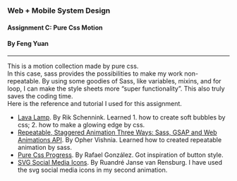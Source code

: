 ### **Web + Mobile System Design**  
#### Assignment C: Pure Css Motion
#### By Feng Yuan  
---
This is a motion collection made by pure css.  
In this case, sass provides the possibilities to make my work non-repeatable. By using some goodies of Sass, like variables, mixins, and for loop, I can make the style sheets more “super functionality”. This also truly saves the coding time.  
Here is the reference and tutorial I used for this assignment.  
- [Lava Lamp](https://codepen.io/rikschennink/details/YPPjbY). By Rik Schennink. Learned 1. how to create soft bubbles by css; 2. how to make a glowing edge by css.  
- [Repeatable, Staggered Animation Three Ways: Sass, GSAP and Web Animations API](https://css-tricks.com/repeatable-staggered-animation-three-ways-sass-gsap-web-animations-api/). By Opher Vishnia. Learned how to created repeatable animation by sass.
- [Pure Css Progress](https://codepen.io/rgg/pen/QbRyOq). By Rafael González. Got inspiration of button style.
- [SVG Social Media Icons](https://codepen.io/ruandre/pen/howFi). By Ruandré Janse van Rensburg. I have used the svg social media icons in my second animation.  